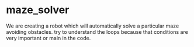 # maze_solver
We are creating a robot which will automatically solve a particular maze avoiding obstacles.
try to understand the loops because that conditions are very important or main in the code.
